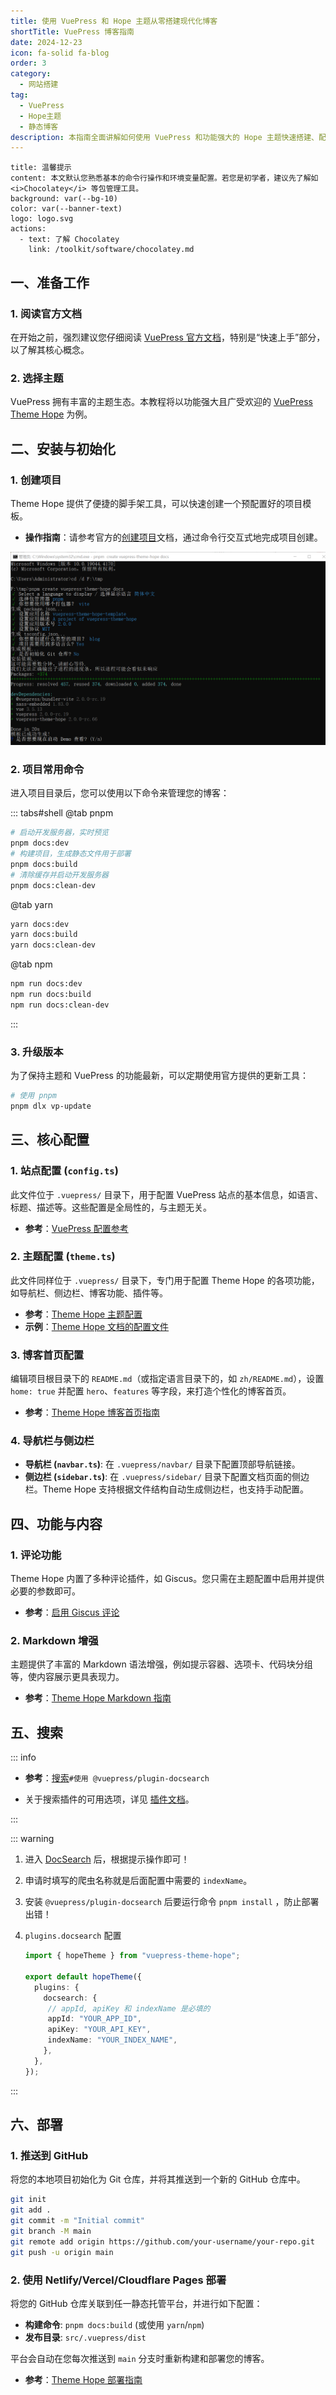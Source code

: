 ```yaml
---
title: 使用 VuePress 和 Hope 主题从零搭建现代化博客
shortTitle: VuePress 博客指南
date: 2024-12-23
icon: fa-solid fa-blog
order: 3
category:
  - 网站搭建
tag:
  - VuePress
  - Hope主题
  - 静态博客
description: 本指南全面讲解如何使用 VuePress 和功能强大的 Hope 主题快速搭建、配置、个性化并部署一个现代化的静态博客网站。
---
```


```component VPBanner
title: 温馨提示
content: 本文默认您熟悉基本的命令行操作和环境变量配置。若您是初学者，建议先了解如 <i>Chocolatey</i> 等包管理工具。
background: var(--bg-10)
color: var(--banner-text)
logo: logo.svg
actions:
  - text: 了解 Chocolatey
    link: /toolkit/software/chocolatey.md
```

## 一、准备工作

### 1. 阅读官方文档
在开始之前，强烈建议您仔细阅读 [VuePress 官方文档](https://vuejs.press/zh/)，特别是“快速上手”部分，以了解其核心概念。

### 2. 选择主题
VuePress 拥有丰富的主题生态。本教程将以功能强大且广受欢迎的 [VuePress Theme Hope](https://theme-hope.vuejs.press/zh/) 为例。

## 二、安装与初始化

### 1. 创建项目
Theme Hope 提供了便捷的脚手架工具，可以快速创建一个预配置好的项目模板。

- **操作指南**：请参考官方的[创建项目](https://theme-hope.vuejs.press/zh/get-started/create.html)文档，通过命令行交互式地完成项目创建。

![创建项目模板](./assets/ins-blog.png)

### 2. 项目常用命令
进入项目目录后，您可以使用以下命令来管理您的博客：

::: tabs#shell
@tab pnpm
```bash
# 启动开发服务器，实时预览
pnpm docs:dev
# 构建项目，生成静态文件用于部署
pnpm docs:build
# 清除缓存并启动开发服务器
pnpm docs:clean-dev
```
@tab yarn
```bash
yarn docs:dev
yarn docs:build
yarn docs:clean-dev
```
@tab npm
```bash
npm run docs:dev
npm run docs:build
npm run docs:clean-dev
```
:::

### 3. 升级版本
为了保持主题和 VuePress 的功能最新，可以定期使用官方提供的更新工具：

```bash
# 使用 pnpm
pnpm dlx vp-update
```

## 三、核心配置

### 1. 站点配置 (`config.ts`)
此文件位于 `.vuepress/` 目录下，用于配置 VuePress 站点的基本信息，如语言、标题、描述等。这些配置是全局性的，与主题无关。

- **参考**：[VuePress 配置参考](https://vuejs.press/zh/reference/config.html)

### 2. 主题配置 (`theme.ts`)
此文件同样位于 `.vuepress/` 目录下，专门用于配置 Theme Hope 的各项功能，如导航栏、侧边栏、博客功能、插件等。

- **参考**：[Theme Hope 主题配置](https://theme-hope.vuejs.press/zh/config/)
- **示例**：[Theme Hope 文档的配置文件](https://github.com/vuepress-theme-hope/vuepress-theme-hope/blob/main/docs/theme/src/.vuepress/config.ts)

### 3. 博客首页配置
编辑项目根目录下的 `README.md`（或指定语言目录下的，如 `zh/README.md`），设置 `home: true` 并配置 `hero`、`features` 等字段，来打造个性化的博客首页。

- **参考**：[Theme Hope 博客首页指南](https://theme-hope.vuejs.press/zh/guide/blog/home.html)

### 4. 导航栏与侧边栏
- **导航栏 (`navbar.ts`)**: 在 `.vuepress/navbar/` 目录下配置顶部导航链接。
- **侧边栏 (`sidebar.ts`)**: 在 `.vuepress/sidebar/` 目录下配置文档页面的侧边栏。Theme Hope 支持根据文件结构自动生成侧边栏，也支持手动配置。

## 四、功能与内容

### 1. 评论功能
Theme Hope 内置了多种评论插件，如 Giscus。您只需在主题配置中启用并提供必要的参数即可。

- **参考**：[启用 Giscus 评论](https://theme-hope.vuejs.press/zh/guide/feature/comment.html#giscus)

### 2. Markdown 增强
主题提供了丰富的 Markdown 语法增强，例如提示容器、选项卡、代码块分组等，使内容展示更具表现力。

- **参考**：[Theme Hope Markdown 指南](https://theme-hope.vuejs.press/zh/guide/markdown/)

## 五、搜索

::: info

- **参考**：[搜索](https://theme-hope.vuejs.press/zh/guide/feature/search.html)`#使用 @vuepress/plugin-docsearch`

- 关于搜索插件的可用选项，详见 [插件文档](https://ecosystem.vuejs.press/zh/plugins/search/slimsearch.html)。

:::

::: warning

1. 进入 [DocSearch](https://docsearch.algolia.com/apply/) 后，根据提示操作即可！

2. 申请时填写的爬虫名称就是后面配置中需要的 `indexName`。

3. 安装 `@vuepress/plugin-docsearch` 后要运行命令 `pnpm install` ，防止部署出错！

4. `plugins.docsearch` 配置

   ```ts
   import { hopeTheme } from "vuepress-theme-hope";

   export default hopeTheme({
     plugins: {
       docsearch: {
        // appId, apiKey 和 indexName 是必填的
        appId: "YOUR_APP_ID",
        apiKey: "YOUR_API_KEY",
        indexName: "YOUR_INDEX_NAME",
       },
     },
   });
   ```
:::


## 六、部署

### 1. 推送到 GitHub
将您的本地项目初始化为 Git 仓库，并将其推送到一个新的 GitHub 仓库中。

```sh
git init
git add .
git commit -m "Initial commit"
git branch -M main
git remote add origin https://github.com/your-username/your-repo.git
git push -u origin main
```

### 2. 使用 Netlify/Vercel/Cloudflare Pages 部署
将您的 GitHub 仓库关联到任一静态托管平台，并进行如下配置：

- **构建命令**: `pnpm docs:build` (或使用 `yarn`/`npm`)
- **发布目录**: `src/.vuepress/dist`

平台会自动在您每次推送到 `main` 分支时重新构建和部署您的博客。

- **参考**：[Theme Hope 部署指南](https://theme-hope.vuejs.press/zh/get-started/deploy.html)


